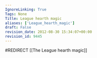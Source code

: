 ```yaml
---
IgnoreLinking: True
Tags: None
Title: League hearth magic
aliases: ['League_hearth_magic']
draft: False
revision_date: 2012-08-30 15:34:07+00:00
revision_id: 9445
---
```


#REDIRECT [[The League hearth magic]]